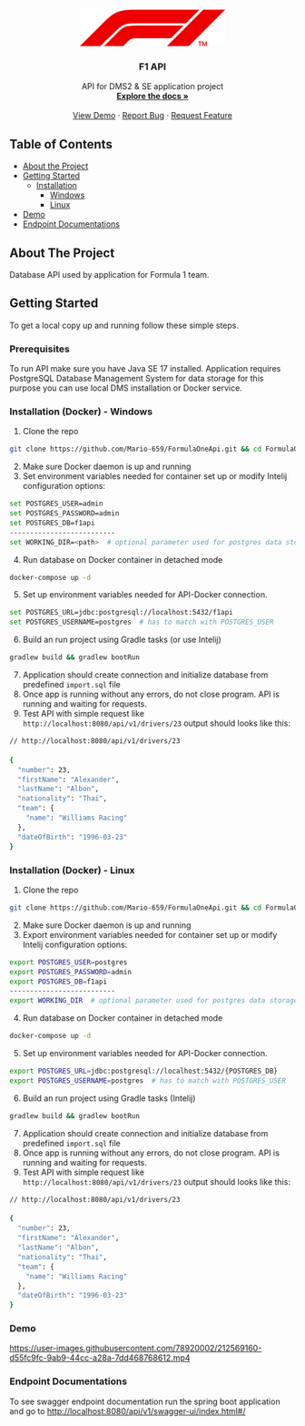 <!-- PROJECT SHIELDS -->
<!--
*** I'm using markdown "reference style" links for readability.
*** Reference links are enclosed in brackets [ ] instead of parentheses ( ).
*** See the bottom of this document for the declaration of the reference variables
*** for contributors-url, forks-url, etc. This is an optional, concise syntax you may use.
*** https://www.markdownguide.org/basic-syntax/#reference-style-links
-->

[//]: # ([![CI][ci-shield]][ci-url])
[//]: # ([![Jira][jira-shield]][jira-url])
[//]: # ([![MIT License][license-shield]][license-url])


<!-- PROJECT LOGO -->
<br />
<p align="center">
  <a href="https://github.com/Mario-659/FormulaOneApi">
    <img src="resources/F1.png"
 alt="Logo" width="256" height="64">
  </a>
</p>
<h3 align="center">F1 API</h3>

<p align="center">
API for DMS2 & SE application project
<br />
<a href="https://github.com/Mario-659/FormulaOneApi"><strong>Explore the docs »</strong></a>
<br />
<br />
<a href="https://github.com/Mario-659/FormulaOneApi">View Demo</a>
·
<a href="https://github.com/Mario-659/FormulaOneApi/issues">Report Bug</a>
·
<a href="https://github.com/Mario-659/FormulaOneApi/issues">Request Feature</a>
</p>




<!-- TABLE OF CONTENTS -->
## Table of Contents

* [About the Project](#about-the-project)
* [Getting Started](#getting-started)
  * [Installation](#installation)
    * [Windows](#windows)
    * [Linux](#linux)
* [Demo](#demo)
* [Endpoint Documentations](#endpoint-documentations)

<!-- ABOUT THE PROJECT -->
## About The Project

Database API used by application for Formula 1 team.

<!-- GETTING STARTED -->
## Getting Started

To get a local copy up and running follow these simple steps.

<!-- PREREQUISITES -->
### Prerequisites

To run API make sure you have Java SE 17 installed. Application requires 
PostgreSQL Database Management System for data storage for this purpose you can use 
local DMS installation or Docker service.

<!-- INSTALLATION -->
### Installation (Docker) - Windows

1. Clone the repo
```sh
git clone https://github.com/Mario-659/FormulaOneApi.git && cd FormulaOneApi
```
2. Make sure Docker daemon is up and running
3. Set environment variables needed for container set up or modify Intelij configuration options:
```sh
set POSTGRES_USER=admin
set POSTGRES_PASSWORD=admin
set POSTGRES_DB=f1api
--------------------------
set WORKING_DIR=<path>  # optional parameter used for postgres data storage (without every time initialization)
```
4. Run database on Docker container in detached mode
```sh
docker-compose up -d
```
5. Set up environment variables needed for API-Docker connection.
```sh
set POSTGRES_URL=jdbc:postgresql://localhost:5432/f1api
set POSTGRES_USERNAME=postgres  # has to match with POSTGRES_USER
```
6. Build an run project using Gradle tasks (or use Intelij)
```sh
gradlew build && gradlew bootRun
```
7. Application should create connection and initialize database from predefined `import.sql` file
8. Once app is running without any errors, do not close program. API is running and waiting for requests.
9. Test API with simple request like `http://localhost:8080/api/v1/drivers/23` output should looks like this:
```sh
// http://localhost:8080/api/v1/drivers/23

{
  "number": 23,
  "firstName": "Alexander",
  "lastName": "Albon",
  "nationality": "Thai",
  "team": {
    "name": "Williams Racing"
  },
  "dateOfBirth": "1996-03-23"
}
```

### Installation (Docker) - Linux

1. Clone the repo
```sh
git clone https://github.com/Mario-659/FormulaOneApi.git && cd FormulaOneApi
```
2. Make sure Docker daemon is up and running  
3. Export environment variables needed for container set up or modify Intelij configuration options:
```sh
export POSTGRES_USER=postgres
export POSTGRES_PASSWORD=admin
export POSTGRES_DB=f1api
--------------------------
export WORKING_DIR  # optional parameter used for postgres data storage (without every time initialization)
```
4. Run database on Docker container in detached mode
```sh
docker-compose up -d
```
5. Set up environment variables needed for API-Docker connection. 
```sh
export POSTGRES_URL=jdbc:postgresql://localhost:5432/{POSTGRES_DB}
export POSTGRES_USERNAME=postgres  # has to match with POSTGRES_USER
```
6. Build an run project using Gradle tasks (Intelij)
```sh
gradlew build && gradlew bootRun
```
7. Application should create connection and initialize database from predefined `import.sql` file
8. Once app is running without any errors, do not close program. API is running and waiting for requests.
9. Test API with simple request like `http://localhost:8080/api/v1/drivers/23` output should looks like this:
```sh
// http://localhost:8080/api/v1/drivers/23

{
  "number": 23,
  "firstName": "Alexander",
  "lastName": "Albon",
  "nationality": "Thai",
  "team": {
    "name": "Williams Racing"
  },
  "dateOfBirth": "1996-03-23"
}
```

<!-- Demo -->
### Demo

https://user-images.githubusercontent.com/78920002/212569160-d55fc9fc-9ab9-44cc-a28a-7dd468768612.mp4

<!-- Endpoint Documentations -->
### Endpoint Documentations

To see swagger endpoint documentation run the spring boot application and go to [http://localhost:8080/api/v1/swagger-ui/index.html#/](http://localhost:8080/api/v1/swagger-ui/index.html#/)


<!-- MARKDOWN LINKS & IMAGES -->
<!-- https://www.markdownguide.org/basic-syntax/#reference-style-links -->
[contributors-shield]: https://img.shields.io/github/contributors/lukaszmichalskii/repo.svg?style=flat-square
[contributors-url]: https://github.com/lukaszmichalskii/PWRRT22/graphs/contributors
[forks-shield]: https://img.shields.io/github/forks/lukaszmichalskii/repo.svg?style=flat-square
[forks-url]: https://github.com/lukaszmichalskii/PWRRT22/network/members
[stars-shield]: https://img.shields.io/github/stars/lukaszmichalskii/repo.svg?style=flat-square
[stars-url]: https://github.com/lukaszmichalskii/PWRRT22/stargazers
[issues-shield]: https://img.shields.io/github/issues/lukaszmichalskii/repo.svg?style=flat-square
[issues-url]: https://github.com/lukaszmichalskii/PWRRT22/issues
[linkedin-shield]: https://img.shields.io/badge/-LinkedIn-black.svg?style=flat-square&logo=linkedin&colorB=555
[linkedin-url]: https://www.linkedin.com/in/lukasz-michalski-823106202/
